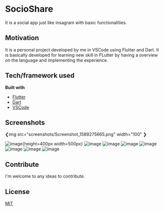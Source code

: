 # SocioShare

It is a social app just like insagram with basic functionalities.

## Motivation
It is a personal project developed by me in VSCode using Flutter and Dart. It is basically developed for learning new skill in FLutter by having a overview on the language and implementing the experience.

## Tech/framework used

<b>Built with</b>
- [Flutter](https://flutter.dev/)
- [Dart](https://dart.dev/)
- [VSCode](https://code.visualstudio.com/)

## Screenshots

❮img src="screenshots/Screenshot_1589275665.png" width="100" ❯

![image](https://github.com/DexProtege/SocioShare/blob/master/screenshots/Screenshot_1589275665.png){height=400px width=500px}
![image](https://github.com/DexProtege/SocioShare/blob/master/screenshots/Screenshot_1589275972.png)
![image](https://github.com/DexProtege/SocioShare/blob/master/screenshots/Screenshot_1589275792.png)
![image](https://github.com/DexProtege/SocioShare/blob/master/screenshots/Screenshot_1589275763.png)
![image](https://github.com/DexProtege/SocioShare/blob/master/screenshots/Screenshot_1589275926.png)
![image](https://github.com/DexProtege/SocioShare/blob/master/screenshots/Screenshot_1589275810.png)
![image](https://github.com/DexProtege/SocioShare/blob/master/screenshots/Screenshot_1589275820.png)
![image](https://github.com/DexProtege/SocioShare/blob/master/screenshots/Screenshot_1589275874.png)


## Contribute
I'm welcome to any ideas to contribute.

## License
[MIT](https://choosealicense.com/licenses/mit/)
